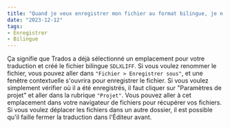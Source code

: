 ```yaml
---
title: "Quand je veux enregistrer mon fichier au format bilingue, je n'ai aucune fenêtre contextuelle qui s'ouvre."
date: "2023-12-12"
tags:
- Enregistrer
- Bilingue
---
```


Ça signifie que Trados a déjà sélectionné un emplacement pour votre traduction et créé le fichier bilingue `SDLXLIFF`.
Si vous voulez renommer le fichier, vous pouvez aller dans `"Fichier > Enregistrer sous"`, et une fenêtre contextuelle s'ouvrira pour enregistrer le fichier.
Si vous voulez simplement vérifier où il a été enregistrés, il faut cliquer sur "Paramètres de projet" et aller dans la rubrique `"Projet"`. 
Vous pouvez aller à cet emplacement dans votre navigateur de fichiers pour récupérer vos fichiers.
Si vous voulez déplacer les fichiers dans un autre dossier, il est possible qu'il faille fermer la traduction dans l'Éditeur avant.


